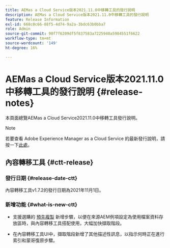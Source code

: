 ```yaml
---
title: AEMas a Cloud Service版本2021.11.0中移轉工具的發行說明
description: AEMas a Cloud Service版本2021.11.0中移轉工具的發行說明
feature: Release Information
exl-id: 668c0c66-88f5-4d74-9a2a-3bdc63b0bba7
role: Admin
source-git-commit: 90f7f6209df5f837583a7225940a5984551f6622
workflow-type: tm+mt
source-wordcount: '149'
ht-degree: 16%

---
```


# AEMas a Cloud Service版本2021.11.0中移轉工具的發行說明 {#release-notes}

本頁面總覽AEMas a Cloud Service2021.11.0中移轉工具發行說明。

>[!NOTE]
>若要查看 Adobe Experience Manager as a Cloud Service 的最新發行說明，請按一下[此處](https://experienceleague.adobe.com/docs/experience-manager-cloud-service/release-notes/release-notes/release-notes-current.html)。

## 內容轉移工具 {#ctt-release}

### 發行日期 {#release-date-ctt}

內容轉移工具v1.7.2的發行日期為2021年11月1日。

### 新增功能 {#what-is-new-ctt}

* 支援選購的 [預先複製](https://experienceleague.adobe.com/docs/experience-manager-cloud-service/moving/cloud-migration/content-transfer-tool/handling-large-content-repositories.html) 新增步驟，以便在來源AEM例項設定為使用檔案資料存放區時，與內容轉移工具搭配使用，大幅加快擷取階段。

* 在內容轉移工具UI中，擷取階段新增了其他描述性訊息，以指示何時正在進行索引和蒙哥復原步驟。
